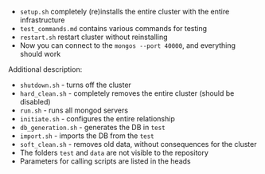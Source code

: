 - `setup.sh` completely (re)installs the entire cluster with the entire infrastructure
- `test_commands.md` contains various commands for testing
- `restart.sh` restart cluster without reinstalling
- Now you can connect to the `mongos --port 40000`, and everything should work

Additional description:
- `shutdown.sh` - turns off the cluster
- `hard_clean.sh` - completely removes the entire cluster (should be disabled)
- `run.sh` - runs all mongod servers
- `initiate.sh` - configures the entire relationship
- `db_generation.sh` - generates the DB in `test`
- `import.sh` - imports the DB from the `test`
- `soft_clean.sh` - removes old data, without consequences for the cluster
- The folders `test` and `data` are not visible to the repository
- Parameters for calling scripts are listed in the heads

